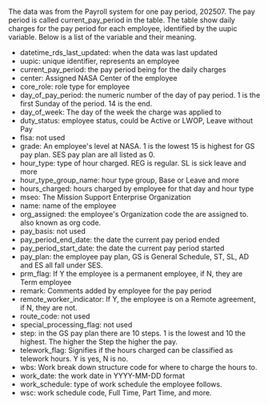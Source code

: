 The data was from the Payroll system for one pay period, 202507. The pay period 
is called current_pay_period in the table. The table show daily charges for the
pay period for each employee, identified by the uupic variable. Below is a list
of the variable and their meaning.

- datetime_rds_last_updated: when the data was last updated
- uupic: unique identifier, represents an employee
- current_pay_period: the pay period being for the daily charges
- center: Assigned NASA Center of the employee
- core_role: role type for employee
- day_of_pay_period: the numeric number of the day of pay period. 1 is the first Sunday of the period. 14 is the end.
- day_of_week: The day of the week the charge was applied to
- duty_status: employee status, could be Active or LWOP, Leave without Pay
- flsa: not used
- grade: An employee's level at NASA. 1 is the lowest 15 is highest for GS pay plan. SES pay plan are all listed as 0.
- hour_type: type of hour charged. REG is regular. SL is sick leave and more
- hour_type_group_name: hour type group, Base or Leave and more
- hours_charged: hours charged by employee for that day and hour type
- mseo: The Mission Support Enterprise Organization
- name: name of the employee
- org_assigned: the employee's Organization code the are assigned to. also known as org code.
- pay_basis: not used
- pay_period_end_date: the date the current pay period ended
- pay_period_start_date: the date the current pay period started
- pay_plan: the employee pay plan, GS is General Schedule, ST, SL, AD and ES all fall under SES.
- prm_flag: If Y the employee is a permanent employee, if N, they are Term employee
- remark: Comments added by employee for the pay period
- remote_worker_indicator: If Y, the employee is on a Remote agreement, if N, they are not.
- route_code: not used
- special_processing_flag: not used
- step: in the GS pay plan there are 10 steps. 1 is the lowest and 10 the highest. The higher the Step the higher the pay.
- telework_flag: Signifies if the hours charged can be classified as telework hours. Y is yes, N is no.
- wbs: Work break down structure code for where to charge the hours to.
- work_date: the work date in YYYY-MM-DD format
- work_schedule: type of work schedule the employee follows.
- wsc: work schedule code, Full Time, Part Time, and more.
